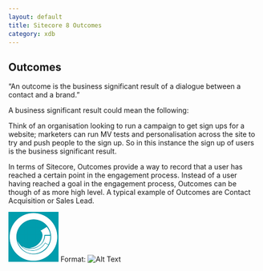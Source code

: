 ```yaml
---
layout: default
title: Sitecore 8 Outcomes
category: xdb
---
```


## Outcomes


“An outcome is the business significant result of a dialogue between a contact and a brand.”

A business significant result could mean the following:

Think of an organisation looking to run a campaign to get sign ups for a website; marketers can run MV tests and personalisation across the site to try and push people to the sign up. 
So in this instance the sign up of users is the business significant result.

In terms of Sitecore, Outcomes provide a way to record that a user has reached a certain point in the engagement process. Instead of a user having reached a goal in the engagement process, Outcomes can be though of as more high level. A typical example of Outcomes are Contact Acquisition or Sales Lead.



![GitHub Logo](/images/logo.png)
Format: ![Alt Text](url)


